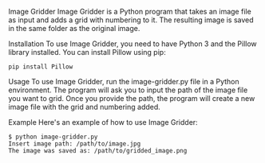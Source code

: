 Image Gridder
Image Gridder is a Python program that takes an image file as input and adds a grid with numbering to it. The resulting image is saved in the same folder as the original image.

Installation
To use Image Gridder, you need to have Python 3 and the Pillow library installed. You can install Pillow using pip:
```
pip install Pillow
```

Usage
To use Image Gridder, run the image-gridder.py file in a Python environment. The program will ask you to input the path of the image file you want to grid. Once you provide the path, the program will create a new image file with the grid and numbering added.

Example
Here's an example of how to use Image Gridder:
```
$ python image-gridder.py
Insert image path: /path/to/image.jpg
The image was saved as: /path/to/gridded_image.png
```